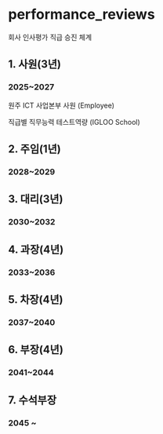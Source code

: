 # performance_reviews
회사 인사평가 직급 승진 체계

## 1. 사원(3년)
### 2025~2027

원주 ICT 사업본부 사원 (Employee)    

직급별 직무능력 테스트역량 (IGLOO School)

## 2. 주임(1년)
### 2028~2029

## 3. 대리(3년)
### 2030~2032

## 4. 과장(4년)
### 2033~2036

## 5. 차장(4년)
### 2037~2040

## 6. 부장(4년)     
### 2041~2044

## 7. 수석부장
### 2045 ~

